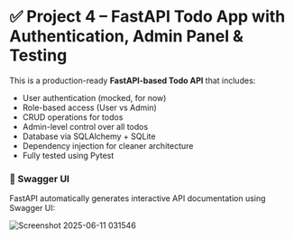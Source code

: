 # ✅ Project 4 – FastAPI Todo App with Authentication, Admin Panel & Testing

This is a production-ready **FastAPI-based Todo API** that includes:

- User authentication (mocked, for now)
- Role-based access (User vs Admin)
- CRUD operations for todos
- Admin-level control over all todos
- Database via SQLAlchemy + SQLite
- Dependency injection for cleaner architecture
- Fully tested using Pytest


### 🔧 Swagger UI

FastAPI automatically generates interactive API documentation using Swagger UI:


![Screenshot 2025-06-11 031546](https://github.com/user-attachments/assets/c0e79ee9-a4ca-4e69-ba54-0cb0d9e4cfab)
